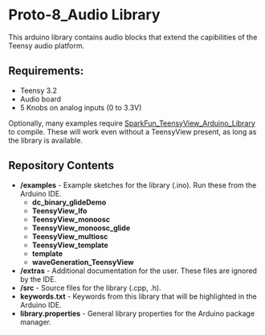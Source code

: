 Proto-8_Audio Library
========================================

This arduino library contains audio blocks that extend the capibilities of the Teensy audio platform.

Requirements:
-------------------

* Teensy 3.2
* Audio board
* 5 Knobs on analog inputs (0 to 3.3V)

Optionally, many examples require [SparkFun_TeensyView_Arduino_Library](https://github.com/sparkfun/SparkFun_TeensyView_Arduino_Library) to compile.  These will work even without a TeensyView present, as long as the library is available.

Repository Contents
-------------------

* **/examples** - Example sketches for the library (.ino). Run these from the Arduino IDE. 
  * **dc_binary_glideDemo**
  * **TeensyView_lfo**
  * **TeensyView_monoosc**
  * **TeensyView_monoosc_glide**
  * **TeensyView_multiosc**
  * **TeensyView_template**
  * **template**
  * **waveGeneration_TeensyView**
* **/extras** - Additional documentation for the user. These files are ignored by the IDE. 
* **/src** - Source files for the library (.cpp, .h).
* **keywords.txt** - Keywords from this library that will be highlighted in the Arduino IDE. 
* **library.properties** - General library properties for the Arduino package manager. 
